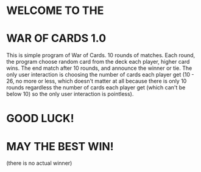 # WELCOME TO THE
# WAR OF CARDS 1.0
This is simple program of War of Cards.
10 rounds of matches.
Each round, the program choose random card from the deck each player, higher card wins.
The end match after 10 rounds, and announce the winner or tie.
The only user interaction is choosing the number of cards each player get (10 - 26, no more or less, which doesn't matter at all because there is only 10 rounds regardless the number of cards each player get (which can't be below 10) so the only user interaction is pointless).

# GOOD LUCK!
# MAY THE BEST WIN!
(there is no actual winner)
